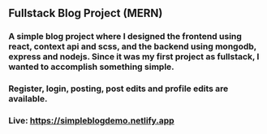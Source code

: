 ## Fullstack Blog Project (MERN)

### A simple blog project where I designed the frontend using react, context api and scss, and the backend using mongodb, express and nodejs. Since it was my first project as fullstack, I wanted to accomplish something simple.

### Register, login, posting, post edits and profile edits are available.

### Live: https://simpleblogdemo.netlify.app
